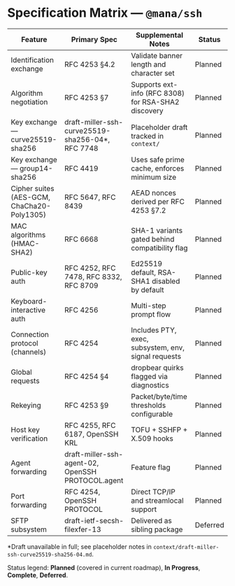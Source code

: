 # Specification Matrix — `@mana/ssh`

| Feature | Primary Spec | Supplemental Notes | Status |
| --- | --- | --- | --- |
| Identification exchange | RFC 4253 §4.2 | Validate banner length and character set | Planned |
| Algorithm negotiation | RFC 4253 §7 | Supports ext-info (RFC 8308) for RSA-SHA2 discovery | Planned |
| Key exchange — curve25519-sha256 | draft-miller-ssh-curve25519-sha256-04*, RFC 7748 | Placeholder draft tracked in `context/` | Planned |
| Key exchange — group14-sha256 | RFC 4419 | Uses safe prime cache, enforces minimum size | Planned |
| Cipher suites (AES-GCM, ChaCha20-Poly1305) | RFC 5647, RFC 8439 | AEAD nonces derived per RFC 4253 §7.2 | Planned |
| MAC algorithms (HMAC-SHA2) | RFC 6668 | SHA-1 variants gated behind compatibility flag | Planned |
| Public-key auth | RFC 4252, RFC 7478, RFC 8332, RFC 8709 | Ed25519 default, RSA-SHA1 disabled by default | Planned |
| Keyboard-interactive auth | RFC 4256 | Multi-step prompt flow | Planned |
| Connection protocol (channels) | RFC 4254 | Includes PTY, exec, subsystem, env, signal requests | Planned |
| Global requests | RFC 4254 §4 | dropbear quirks flagged via diagnostics | Planned |
| Rekeying | RFC 4253 §9 | Packet/byte/time thresholds configurable | Planned |
| Host key verification | RFC 4255, RFC 6187, OpenSSH KRL | TOFU + SSHFP + X.509 hooks | Planned |
| Agent forwarding | draft-miller-ssh-agent-02, OpenSSH PROTOCOL.agent | Feature flag | Planned |
| Port forwarding | RFC 4254, OpenSSH PROTOCOL | Direct TCP/IP and streamlocal support | Planned |
| SFTP subsystem | draft-ietf-secsh-filexfer-13 | Delivered as sibling package | Deferred |

*Draft unavailable in full; see placeholder notes in `context/draft-miller-ssh-curve25519-sha256-04.md`.

Status legend: **Planned** (covered in current roadmap), **In Progress**, **Complete**, **Deferred**.
